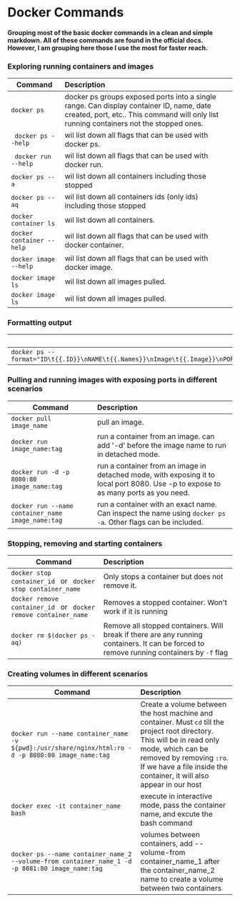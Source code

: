 # Docker Commands
#### Grouping most of the basic docker commands in a clean and simple markdown. All of these commands are found in the official docs. However, I am grouping here those I use the most for faster reach. &nbsp;

### Exploring running containers and images  &nbsp;

| Command             | Description    				  	 			  						                                  
| ------------------- |:-------------------------------------------------|
| `docker ps`         | docker ps groups exposed ports into a single range. Can display container ID, name,  date created, port, etc.. This command will only list running containers not the stopped ones. |
|` docker ps --help`  | wil list down all flags that can be used with docker ps. |
|` docker run --help`  | wil list down all flags that can be used with docker run. |
| `docker ps --a`     | wil list down all containers including those stopped |
| `docker ps --aq`    | wil list down all containers ids (only ids) including those stopped |
| `docker container ls`| wil list down all containers. |
| `docker container --help` | wil list down all flags that can be used with docker container. |
| `docker image --help` | wil list down all flags that can be used with docker image. |
| `docker image ls` | wil list down all images pulled. |
| `docker image ls` | wil list down all images pulled. |


### Formatting output

| Command             |     				  	 			  						                                  
| ------------------- |
| ` docker ps --format="ID\t{{.ID}}\nNAME\t{{.Names}}\nImage\t{{.Image}}\nPORTS\t{{.Ports}}\nCOMMAND\t{{.Command}}\nCREATED\t{{.CreatedAt}}\nSTATUS\t{{.Status}}\n `|


### Pulling and running images with exposing ports in different scenarios 

| Command             | Description    				  	 			  						                                  
| ------------------- |:-------------------------------------------------|
| `docker pull image_name ` | pull an image. |
| `docker run image_name:tag ` | run a container from an image. can add '-d' before the image name to run in detached mode. |
| `docker run -d -p 8080:80 image_name:tag ` | run a container from an image in detached mode, with exposing it to local port 8080. Use -p to expose to as many ports as you need. |
| `docker run --name container_name image_name:tag ` | run a container with an exact name. Can inspect the name using `docker ps -a`. Other flags can be included. |


### Stopping, removing and starting containers

| Command             | Description    				  	 			  						                                  
| ------------------- |:-------------------------------------------------|
| `docker stop container_id ` or ` docker stop container_name` | Only stops a container but does not remove it. |
| `docker remove container_id ` or ` docker remove container_name` | Removes a stopped container. Won't work if it is running |
| `docker rm $(docker ps -aq) ` | Remove all stopped containers. Will break if there are any running containers. It can be forced to remove running containers by `-f` flag |


### Creating volumes in different scenarios 

| Command             | Description    				  	 			  						                                  
| ------------------- |:-------------------------------------------------|
| `docker run --name container_name -v ${pwd}:/usr/share/nginx/html:ro -d -p 8080:80 image_name:tag ` | Create a volume between the host machine and container. Must `cd` till the project root directory. This will be in read only mode, which can be removed by removing `:ro`.  If we have a file inside the container, it will also appear in our host |
| `docker exec -it container_name bash` | execute in interactive mode, pass the container name, and excute the bash command |
| `docker ps --name container_name_2 --volume-from container_name_1 -d -p 8081:80 image_name:tag` | volumes between containers, add --volume-from container_name_1 after the container_name_2 name to create a volume between two containers|
